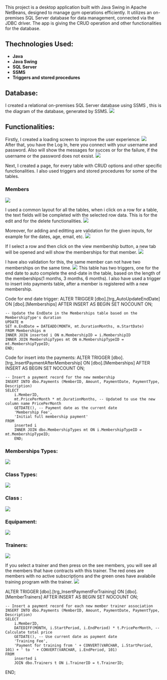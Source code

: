 This project is a desktop application built with Java Swing in Apache NetBeans, designed to manage gym operations efficiently. It utilizes an on-premises SQL Server database for data management, connected via the JDBC driver.
The app is giving the CRUD operation and other functionalities for the database.

## Thechnologies Used:
- **Java**
- **Java Swing**
- **SQL Server**
- **SSMS**
- **Triggers and stored procedures**

## Database:

I created a relational on-premises SQL Server database using SSMS , this is the diagram of the database, generated by SSMS.
<img src="https://github.com/VladRo26/GymManagementSwing/assets/100710098/5d43e2e5-745f-42af-badd-7be0980dd8da">

## Functionalities:

Firstly, I created a loading screen to improve the user experience:
<img src="https://github.com/VladRo26/GymManagementSwing/assets/100710098/0c804a08-1fd1-4c98-b0a6-ed611454ad35">
</br>
After that, you have the Log In, here you connect with your username and password.
Also will show the messages for succes or for the failure, if the username or the password does not exsist.
<img src="https://github.com/VladRo26/GymManagementSwing/assets/100710098/d76259b5-0a81-469e-8342-482c5c4daaaf">

Next, I created a page, for every table with CRUD options and other specific functionalities.
I also used triggers and stored procedures for some of the tables.

### Members
<img src="https://github.com/VladRo26/GymManagementSwing/assets/100710098/0b0ce643-8081-4b81-a9cf-b44f1af3f003">

I used a common layout for all the tables, when i click on a row for a table, the text fields will be completed with the selected row data.
This is for the edit and for the delete functionalities.
<img src="https://github.com/VladRo26/GymManagementSwing/assets/100710098/4545e0cb-411f-4555-8c81-a71e0eb49b0d">

Moreover, for adding and editting are validation for the given inputs, for example for the dates, age, email, etc.
<img src="https://github.com/VladRo26/GymManagementSwing/assets/100710098/a2726243-76f1-4e60-afdc-55238fc85884">

If I select a row and then click on the view membership button, a new tab will be opened and will show the memberships for that member.
<img src="https://github.com/VladRo26/GymManagementSwing/assets/100710098/00cd977d-52ee-4846-b255-dce4408ef005">

I have also validation for this, the same member can not have two memberships on the same time.
<img src="https://github.com/VladRo26/GymManagementSwing/assets/100710098/3bc2ea60-b41f-4de9-8d3c-0f7b2b6f23b0">
This table has two triggers, one for the end date to auto complete the end-date in the table, based on the length of the memberships(1 months, 3 months, 6 months).
I also have used a trigger to insert into payments table, after a member is registered with a new membership.

Code for end date trigger:
ALTER TRIGGER [dbo].[trg_AutoUpdateEndDate]
ON [dbo].[Memberships]
AFTER INSERT
AS
BEGIN
    SET NOCOUNT ON;

    -- Update the EndDate in the Memberships table based on the MembershipType's duration
    UPDATE m
    SET m.EndDate = DATEADD(MONTH, mt.DurationMonths, m.StartDate)
    FROM Memberships m
    INNER JOIN inserted i ON m.MembershipID = i.MembershipID
    INNER JOIN MembershipTypes mt ON m.MembershipTypeID = mt.MembershipTypeID;
    END;

Code for insert into the payments:
ALTER TRIGGER [dbo].[trg_InsertPaymentAfterMembership]
ON [dbo].[Memberships]
AFTER INSERT
AS
BEGIN
    SET NOCOUNT ON;

    -- Insert a payment record for the new membership
    INSERT INTO dbo.Payments (MemberID, Amount, PaymentDate, PaymentType, Description)
    SELECT 
        i.MemberID,
        mt.PricePerMonth * mt.DurationMonths, -- Updated to use the new column name PricePerMonth
        GETDATE(), -- Payment date as the current date
        'Membership Fee',
        'Initial full membership payment'
    FROM 
        inserted i
        INNER JOIN dbo.MembershipTypes mt ON i.MembershipTypeID = mt.MembershipTypeID;
        END;

### Memberships Types:

<img src="https://github.com/VladRo26/GymManagementSwing/assets/100710098/f3978416-1954-450c-91c0-f712eda7e6df">

### Class Types:

<img src="https://github.com/VladRo26/GymManagementSwing/assets/100710098/f04dac2a-61a3-4d20-8b80-e84975f6397f">

### Class :

<img src="https://github.com/VladRo26/GymManagementSwing/assets/100710098/1e6abfb7-45e0-4b81-bdc7-ff8e4434b26b">

### Equipament:

<img src="https://github.com/VladRo26/GymManagementSwing/assets/100710098/c4088b45-6eee-4989-b434-32e7984d0955">

### Trainers:

<img src="https://github.com/VladRo26/GymManagementSwing/assets/100710098/69ff321c-ee41-458e-a539-57eb21c04093">

If you select a trainer and then press on the see members, you will see all the members that have contracts with this trainer.
The red ones are members with no active subscriptions and the green ones have avalabile training program with the trainer.
<img src="https://github.com/VladRo26/GymManagementSwing/assets/100710098/ac2546f7-5a99-45e9-a4a9-72c885d78c7c">


ALTER TRIGGER [dbo].[trg_InsertPaymentForTraining]
ON [dbo].[MemberTrainers]
AFTER INSERT
AS
BEGIN
    SET NOCOUNT ON;

    -- Insert a payment record for each new member trainer association
    INSERT INTO dbo.Payments (MemberID, Amount, PaymentDate, PaymentType, Description)
    SELECT 
        i.MemberID,
        DATEDIFF(MONTH, i.StartPeriod, i.EndPeriod) * t.PricePerMonth, -- Calculate total price
        GETDATE(), -- Use current date as payment date
        'Training Fee',
        'Payment for training from ' + CONVERT(VARCHAR, i.StartPeriod, 101) + ' to ' + CONVERT(VARCHAR, i.EndPeriod, 101)
    FROM 
        inserted i
        JOIN dbo.Trainers t ON i.TrainerID = t.TrainerID;
END;











